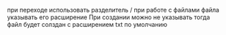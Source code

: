 при переходе использовать разделитель /
при работе с файлами файла указывать его расширение
При создании можно не указывать тогда файл будет солздан с расширением txt по умолчанию
